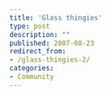 ```yaml
---
title: 'Glass thingies'
type: post
description: ""
published: 2007-08-23
redirect_from: 
- /glass-thingies-2/
categories:
- Community
---
```


